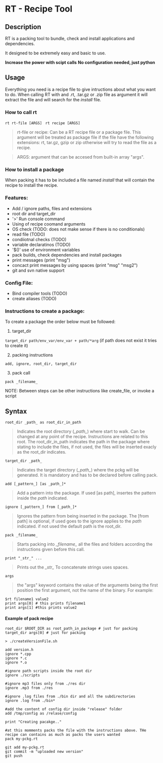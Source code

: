 # RT - Recipe Tool

## Description

RT is a packing tool to bundle, check and install applications and dependencies. 

It designed to be extremely easy and basic to use. 

**Increase the power with scipt calls**
**No configuration needed, just python**

## Usage
Everything you need is a recipe file to give intructions about what you want to do.
When calling RT with and .rt, .tar.gz or .zip file as argument it will extract the file and will search for the _install_ file.

### How to call rt

`rt rt-file [ARGS] `
`rt recipe [ARGS] `

> rt-file or recipe: Can be a RT recipe file or a package file. This argument will be treated as package file if the file have the following extensions: rt, tar.gz, gzip or zip otherwise will try to read the file as a recipe.

> ARGS: argument that can be accesed from built-in array "args".

### How to install a package

When packing it has to be included a file named _install_ that will contain the recipe to install the recipe.

### Features:
* Add / ignore paths, files and extensions
* root dir and target_dir 
* '>' Run console command
* Using of recipe coomand arguments
* OS check (TODO: does not make sense if there is no conditionals)
* read file (TODO)
* condiiotnal checks (TODO)
* variable declaratinos (TODO)
* '$()' use of environment variables
* pack builds, check dependencies and install packages
* print messages (print "msg")
* concact print messages by using spaces (print "msg" "msg2")
* git and svn native support 

### Config File:
* Bind compiler tools (TODO)
* create aliases (TODO)

### Instructions to create a package:

To create a package the order below must be followed: 

1. target_dir 

`target_dir path/env_var/env_var + path/*arg` (if path does not exist it tries to create it)

2. packing instructions 
 
`add, ignore, root_dir, target_dir`

3. pack call 

`pack _filename_`

NOTE: Between steps can be other instructions like create_file, or invoke a script

## Syntax
`root_dir _path_ as root_dir_in_path` 

 > Indicates the root directory (*\_path\_*) where start to walk. Can be changed at any point of the recipe. Instructions are related to this root. The root_dir_in_path indicates the path in the package where stating to include the files, if not used, the files will be inserted exacly as the root_dir indicates.
 
`target_dir _path_` 
 > Indicates the target directory (*\_path\_*) where the pckg will be generated. It is mandatory and has to be declared before calling pack.

`add [_pattern_] [as _path_]*` 

> Add a pattern into the package. If used [as path], insertes the pattern inside the _path_ indicated.

`ignore [_pattern_] from [_path_]*`

> Ignores the pattern from being inserted in the package. The [from path] is optional, if used goes to the ignore applies to the _path_ indicated. if not used the default path is the root_dir.

`pack _filename_`

> Starts packing into *\_filename\_* all the files and folders according the instructions given before this call.

`print "_str_" ...`

> Prints out the *\_str\_*
> To concatenate strings uses spaces. 

 `args`

> the "args" keyword contains the value of the arguments being the first position the first argument, not the name of the binary. For example:
```
$rt filename1 value2
print args[0] # this prints filename1
print args[1] #this prints value2
```

#### Example of pack recipe 
```
root_dir $ROOT_DIR as root_path_in_package # just for packing 
target_dir args[0] # just for packing

> ./createVersionFile.sh

add version.h
ignore *.cpp
ignore *.c
ignore *.o

#ignore path scripts inside the root dir
ignore ./scripts

#ignore mp3 files only from ./res dir
ignore .mp3 from ./res

#ignore .log files from ./bin dir and all the subdirectories
ignore .log from ./bin*

#add the content of config dir inside "release" folder
add /tmp/config as /relase/config

print "Creating pacakge.."

#at this momments packs the file with the instructions above. THe recipe can contains as much as packs the users wanted
pack my-pckg.rt

git add my-pckg.rt
git commit -m "uploaded new version"
git push
```
